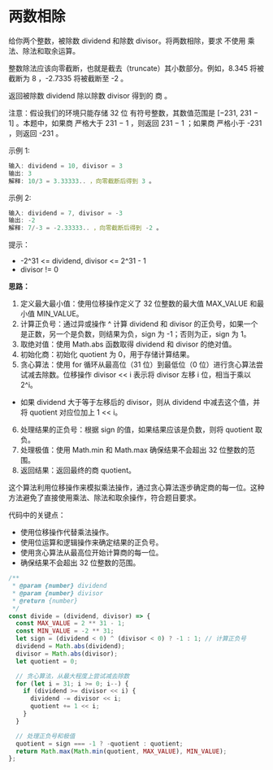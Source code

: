 # 两数相除

给你两个整数，被除数 dividend 和除数 divisor。将两数相除，要求 不使用 乘法、除法和取余运算。

整数除法应该向零截断，也就是截去（truncate）其小数部分。例如，8.345 将被截断为 8 ，-2.7335 将被截断至 -2 。

返回被除数 dividend 除以除数 divisor 得到的 商 。

注意：假设我们的环境只能存储 32 位 有符号整数，其数值范围是 [−231, 231 − 1] 。本题中，如果商 严格大于 231 − 1 ，则返回 231 − 1 ；如果商 严格小于 -231 ，则返回 -231 。

示例 1:

```js
输入: dividend = 10, divisor = 3
输出: 3
解释: 10/3 = 3.33333.. ，向零截断后得到 3 。
```

示例 2:

```js
输入: dividend = 7, divisor = -3
输出: -2
解释: 7/-3 = -2.33333.. ，向零截断后得到 -2 。
```

提示：

- -2^31 <= dividend, divisor <= 2^31 - 1
- divisor != 0

**思路：**

1. 定义最大最小值：使用位移操作定义了 32 位整数的最大值 MAX_VALUE 和最小值 MIN_VALUE。
2. 计算正负号：通过异或操作 ^ 计算 dividend 和 divisor 的正负号，如果一个是正数，另一个是负数，则结果为负，sign 为 -1；否则为正，sign 为 1。
3. 取绝对值：使用 Math.abs 函数取得 dividend 和 divisor 的绝对值。
4. 初始化商：初始化 quotient 为 0，用于存储计算结果。
5. 贪心算法：使用 for 循环从最高位（31 位）到最低位（0 位）进行贪心算法尝试减去除数。位移操作 divisor << i 表示将 divisor 左移 i 位，相当于乘以 2^i。
  - 如果 dividend 大于等于左移后的 divisor，则从 dividend 中减去这个值，并将 quotient 对应位加上 1 << i。
6. 处理结果的正负号：根据 sign 的值，如果结果应该是负数，则将 quotient 取负。
7. 处理极值：使用 Math.min 和 Math.max 确保结果不会超出 32 位整数的范围。
8. 返回结果：返回最终的商 quotient。

这个算法利用位移操作来模拟乘法操作，通过贪心算法逐步确定商的每一位。这种方法避免了直接使用乘法、除法和取余操作，符合题目要求。

代码中的关键点：

- 使用位移操作代替乘法操作。
- 使用位运算和逻辑操作来确定结果的正负号。
- 使用贪心算法从最高位开始计算商的每一位。
- 确保结果不会超出 32 位整数的范围。

```js
/**
 * @param {number} dividend
 * @param {number} divisor
 * @return {number}
 */
const divide = (dividend, divisor) => {
  const MAX_VALUE = 2 ** 31 - 1;
  const MIN_VALUE = -2 ** 31;
  let sign = (dividend < 0) ^ (divisor < 0) ? -1 : 1; // 计算正负号
  dividend = Math.abs(dividend);
  divisor = Math.abs(divisor);
  let quotient = 0;

  // 贪心算法，从最大程度上尝试减去除数
  for (let i = 31; i >= 0; i--) {
    if (dividend >= divisor << i) {
      dividend -= divisor << i;
      quotient += 1 << i;
    }
  }

  // 处理正负号和极值
  quotient = sign === -1 ? -quotient : quotient;
  return Math.max(Math.min(quotient, MAX_VALUE), MIN_VALUE);
};
```
